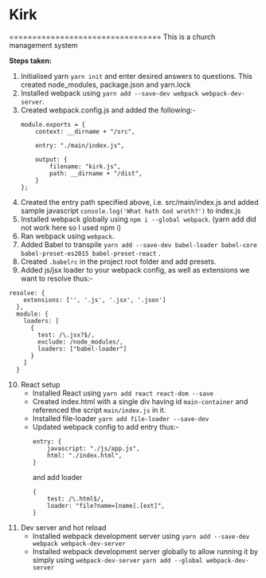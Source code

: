 # Kirk
=================================
This is a church management system


**Steps taken:**

1. Initialised yarn `yarn init` and enter desired answers to questions. This created node_modules, package.json and yarn.lock
2. Installed webpack using `yarn add --save-dev webpack webpack-dev-server`.
3. Created webpack.config.js and added the following:-
    ```
    module.exports = {
        context: __dirname + "/src",

        entry: "./main/index.js",

        output: {
            filename: "kirk.js",
            path: __dirname + "/dist",
        }
    };
    ```
4. Created the entry path specified above, i.e. src/main/index.js and added sample javascript ```console.log('What hath God wroth?')``` to index.js
5. Installed webpack globally using `npm i --global webpack`. (yarn add did not work here so I used npm i)
6. Ran webpack using `webpack`.
7. Added Babel to transpile `yarn add --save-dev babel-loader babel-core babel-preset-es2015 babel-preset-react` .
8. Created `.babelrc` in the project root folder and add presets.
9. Added js/jsx loader to your webpack config, as well as extensions we want to resolve thus:-

```
resolve: {
    extensions: ['', '.js', '.jsx', '.json']
  },
  module: {
    loaders: [
      {
        test: /\.jsx?$/,
        exclude: /node_modules/,
        loaders: ["babel-loader"]
      }
    ]
  }

```
10. React setup
    - Installed React using `yarn add react react-dom --save`
    - Created index.html with a single div having id `main-container` and referenced the script `main/index.js` in it.
    - Installed file-loader `yarn add file-loader --save-dev`
    - Updated webpack config to add entry thus:-
        ```
        entry: {
            javascript: "./js/app.js",
            html: "./index.html",
        }

        ```
        and add loader
        ```
        {
            test: /\.html$/,
            loader: "file?name=[name].[ext]",
        }
        ```
11. Dev server and hot reload
    - Installed webpack development server using 
        `yarn add --save-dev webpack webpack-dev-server`
    - Installed webpack development server globally to allow running it by simply using `webpack-dev-server` 
        `yarn add --global webpack-dev-server`